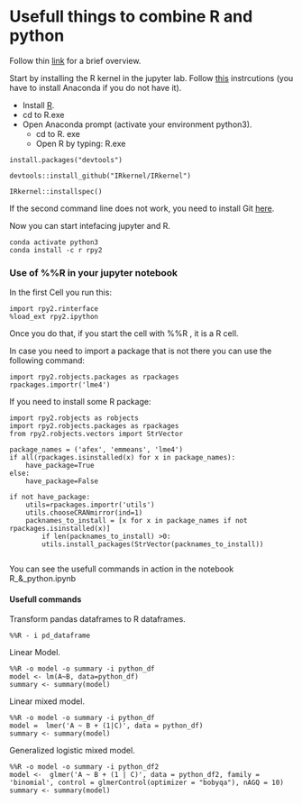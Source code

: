 # Usefull things to combine R and python

Follow thin [link](https://www.linkedin.com/pulse/interfacing-r-from-python-3-jupyter-notebook-jared-stufft/) for a brief overview.   

Start by installing the R kernel in the jupyter lab. Follow [this](https://richpauloo.github.io/2018-05-16-Installing-the-R-kernel-in-Jupyter-Lab/) instrcutions (you have to install Anaconda if you do not have it).  

- Install [R](https://cloud.r-project.org/).  
- cd to R.exe    
- Open Anaconda prompt (activate your environment python3).  
  - cd to R. exe
  - Open R by typing: R.exe  
 
 
```
install.packages("devtools")

devtools::install_github("IRkernel/IRkernel")

IRkernel::installspec()
```

If the second command line does not work, you need to install Git [here](https://git-scm.com/download/win).  

Now you can start intefacing jupyter and R.

```
conda activate python3
conda install -c r rpy2 
```

### Use of %%R in your jupyter notebook

In the first Cell you run this:  

```
import rpy2.rinterface
%load_ext rpy2.ipython
```

Once you do that, if you start the cell with %%R , it is a R cell.  

In case you need to import a package that is not there you can use the following command:  
```
import rpy2.robjects.packages as rpackages
rpackages.importr('lme4')
```

If you need to install some R package:  
```
import rpy2.robjects as robjects
import rpy2.robjects.packages as rpackages
from rpy2.robjects.vectors import StrVector

package_names = ('afex', 'emmeans', 'lme4')
if all(rpackages.isinstalled(x) for x in package_names):
    have_package=True
else:
    have_package=False
    
if not have_package:    
    utils=rpackages.importr('utils')
    utils.chooseCRANmirror(ind=1)    
    packnames_to_install = [x for x in package_names if not rpackages.isinstalled(x)]
        if len(packnames_to_install) >0:
        utils.install_packages(StrVector(packnames_to_install))
        
```

You can see the usefull commands in action in the notebook R_&_python.ipynb


#### Usefull commands  

Transform pandas dataframes to R dataframes.  
```
%%R - i pd_dataframe
```

Linear Model.  
```
%%R -o model -o summary -i python_df 
model <- lm(A~B, data=python_df)
summary <- summary(model)
```

Linear mixed model.  
```
%%R -o model -o summary -i python_df 
model =  lmer('A ~ B + (1|C)', data = python_df)
summary <- summary(model)
```

Generalized logistic mixed model.  
```
%%R -o model -o summary -i python_df2 
model <-  glmer('A ~ B + (1 | C)', data = python_df2, family = 'binomial', control = glmerControl(optimizer = "bobyqa"), nAGQ = 10)
summary <- summary(model)
```





